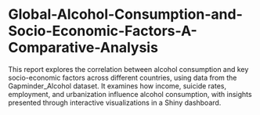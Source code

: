 # Global-Alcohol-Consumption-and-Socio-Economic-Factors-A-Comparative-Analysis
This report explores the correlation between alcohol consumption and key socio-economic factors across different countries, using data from the Gapminder_Alcohol dataset. It examines how income, suicide rates, employment, and urbanization influence alcohol consumption, with insights presented through interactive visualizations in a Shiny dashboard.

